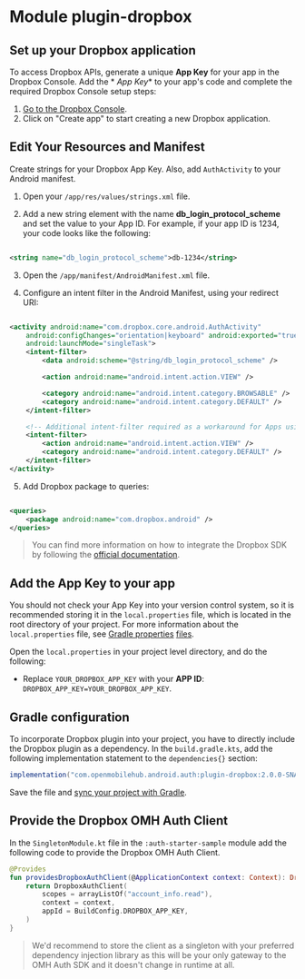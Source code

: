 # Module plugin-dropbox

## Set up your Dropbox application

To access Dropbox APIs, generate a unique **App Key** for your app in the Dropbox Console. Add the *
*App Key** to your app's code and complete the required Dropbox Console setup steps:

1. [Go to the Dropbox Console](https://www.dropbox.com/developers/apps).
2. Click on "Create app" to start creating a new Dropbox application.

## Edit Your Resources and Manifest

Create strings for your Dropbox App Key. Also, add `AuthActivity` to your Android manifest.

1. Open your `/app/res/values/strings.xml` file.

2. Add a new string element with the name **db_login_protocol_scheme** and set the value to your App
   ID. For example, if your app ID is 1234, your code looks like the following:

```xml

<string name="db_login_protocol_scheme">db-1234</string>
```

3. Open the `/app/manifest/AndroidManifest.xml` file.

4. Configure an intent filter in the Android Manifest, using your redirect URI:

```xml

<activity android:name="com.dropbox.core.android.AuthActivity"
    android:configChanges="orientation|keyboard" android:exported="true"
    android:launchMode="singleTask">
    <intent-filter>
        <data android:scheme="@string/db_login_protocol_scheme" />

        <action android:name="android.intent.action.VIEW" />

        <category android:name="android.intent.category.BROWSABLE" />
        <category android:name="android.intent.category.DEFAULT" />
    </intent-filter>

    <!-- Additional intent-filter required as a workaround for Apps using targetSdk=33 until the fix in the Dropbox app is available to all users. -->
    <intent-filter>
        <action android:name="android.intent.action.VIEW" />
        <category android:name="android.intent.category.DEFAULT" />
    </intent-filter>
</activity>
```

5. Add Dropbox package to queries:

```xml

<queries>
    <package android:name="com.dropbox.android" />
</queries>
```

> You can find more information on how to integrate the Dropbox SDK by following
> the [official documentation](https://github.com/dropbox/dropbox-sdk-java).

## Add the App Key to your app

You should not check your App Key into your version control system, so it is recommended storing it
in the `local.properties` file, which is located in the root directory of your project. For more
information about the `local.properties` file,
see [Gradle properties](https://developer.android.com/studio/build#properties-files) [files](https://developer.android.com/studio/build#properties-files).

Open the `local.properties` in your project level directory, and do the following:

- Replace `YOUR_DROPBOX_APP_KEY` with your **APP ID**: `DROPBOX_APP_KEY=YOUR_DROPBOX_APP_KEY`.

## Gradle configuration

To incorporate Dropbox plugin into your project, you have to directly include the Dropbox plugin as
a dependency. In the `build.gradle.kts`, add the following implementation statement to
the `dependencies{}` section:

```groovy
implementation("com.openmobilehub.android.auth:plugin-dropbox:2.0.0-SNAPSHOT")
```

Save the file
and [sync your project with Gradle](https://developer.android.com/studio/build#sync-files).

## Provide the Dropbox OMH Auth Client

In the `SingletonModule.kt` file in the `:auth-starter-sample` module add the following code to
provide the Dropbox OMH Auth Client.

```kotlin
@Provides
fun providesDropboxAuthClient(@ApplicationContext context: Context): DropboxAuthClient {
    return DropboxAuthClient(
        scopes = arrayListOf("account_info.read"),
        context = context,
        appId = BuildConfig.DROPBOX_APP_KEY,
    )
}
```

> We'd recommend to store the client as a singleton with your preferred dependency injection library
> as this will be your only gateway to the OMH Auth SDK and it doesn't change in runtime at all.
